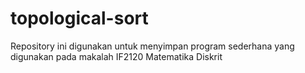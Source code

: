 # topological-sort
Repository ini digunakan untuk menyimpan program sederhana yang digunakan pada makalah IF2120 Matematika Diskrit

